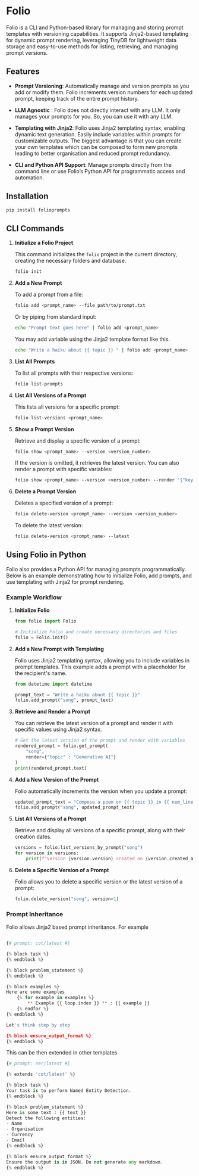 

# Folio

Folio is a CLI and Python-based library for managing and storing prompt templates with versioning capabilities. It supports Jinja2-based templating for dynamic prompt rendering, leveraging TinyDB for lightweight data storage and easy-to-use methods for listing, retrieving, and managing prompt versions.

## Features
* **Prompt Versioning**: Automatically manage and version prompts as you add or modify them. Folio increments version numbers for each updated prompt, keeping track of the entire prompt history.

* **LLM Agnostic** : Folio does not directly interact with any LLM. It only manages your prompts for you. So, you can use it with any LLM. 

* **Templating with Jinja2**: Folio uses Jinja2 templating syntax, enabling dynamic text generation. Easily include variables within prompts for customizable outputs. The biggest advantage is that you can create your own templates which can be composed to form new prompts leading to better organisation and reduced prompt redundancy. 

* **CLI and Python API Support**: Manage prompts directly from the command line or use Folio’s Python API for programmatic access and automation.



## Installation

```bash
pip install folioprompts
```

## CLI Commands

1. **Initialize a Folio Project**

   This command initializes the `folio` project in the current directory, creating the necessary folders and database.

   ```bash
   folio init
   ```

2. **Add a New Prompt**

   To add a prompt from a file:

   ```bash
   folio add <prompt_name> --file path/to/prompt.txt
   ```

   Or by piping from standard input:

   ```bash
   echo "Prompt text goes here" | folio add <prompt_name>
   ```

   You may add variable using the Jinja2 template format like this. 

   ```bash
   echo "Write a haiku about {{ topic }} " | folio add <prompt_name>
   ```


3. **List All Prompts**

   To list all prompts with their respective versions:

   ```bash
   folio list-prompts
   ```

4. **List All Versions of a Prompt**

   This lists all versions for a specific prompt:

   ```bash
   folio list-versions <prompt_name>
   ```

5. **Show a Prompt Version**

   Retrieve and display a specific version of a prompt:

   ```bash
   folio show <prompt_name> --version <version_number>
   ```

   If the version is omitted, it retrieves the latest version. You can also render a prompt with specific variables:

   ```bash
   folio show <prompt_name> --version <version_number> --render '{"key": "value"}'
   ```

6. **Delete a Prompt Version**

   Deletes a specified version of a prompt:

   ```bash
   folio delete-version <prompt_name> --version <version_number>
   ```

   To delete the latest version:

   ```bash
   folio delete-version <prompt_name> --latest
   ```

## Using Folio in Python

Folio also provides a Python API for managing prompts programmatically. Below is an example demonstrating how to initialize Folio, add prompts, and use templating with Jinja2 for prompt rendering.

### Example Workflow

1. **Initialize Folio**

   ```python
   from folio import Folio

   # Initialize Folio and create necessary directories and files
   folio = Folio.init()
   ```

2. **Add a New Prompt with Templating**

   Folio uses Jinja2 templating syntax, allowing you to include variables in prompt templates. This example adds a prompt with a placeholder for the recipient's name.

   ```python
   from datetime import datetime

   prompt_text = "Write a haiku about {{ topic }}"
   folio.add_prompt("song", prompt_text)
   ```

3. **Retrieve and Render a Prompt**

   You can retrieve the latest version of a prompt and render it with specific values using Jinja2 syntax.

   ```python
   # Get the latest version of the prompt and render with variables
   rendered_prompt = folio.get_prompt(
       "song",
       render={"topic" : "Generative AI"}
   )
   print(rendered_prompt.text) 
   ```

4. **Add a New Version of the Prompt**

   Folio automatically increments the version when you update a prompt:

   ```python
   updated_prompt_text = "Compose a poem on {{ topic }} in {{ num_lines }} lines"
   folio.add_prompt("song", updated_prompt_text)
   ```

5. **List All Versions of a Prompt**

   Retrieve and display all versions of a specific prompt, along with their creation dates.

   ```python
   versions = folio.list_versions_by_prompt("song")
   for version in versions:
       print(f"Version {version.version} created on {version.created_at}")
   ```

6. **Delete a Specific Version of a Prompt**

   Folio allows you to delete a specific version or the latest version of a prompt:

   ```python
   folio.delete_version("song", version=1)
   ```

### Prompt Inheritance

Folio allows Jinja2 based prompt inheritance. For example

```python

{# prompt: cot/latest #}

{% block task %}
{% endblock %}

{% block problem_statement %}
{% endblock %}

{% block examples %}
Here are some examples
    {% for example in examples %}
        ** Example {{ loop.index }} ** : {{ example }}
    {% endfor %}
{% endblock %}

Let's think step by step

{% block ensure_output_format %}
{% endblock %}
```

This can be then extended in other templates

```python
{# prompt: ner/latest #}

{% extends 'cot/latest' %}

{% block task %}
Your task is to perform Named Entity Detection.
{% endblock %}

{% block problem_statement %}
Here is some text : {{ text }}
Detect the following entities:
- Name
- Organisation
- Currency
- Email
{% endblock %}

{% block ensure_output_format %}
Ensure the output is in JSON. Do not generate any markdown.
{% endblock %}

```
